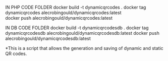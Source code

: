 IN PHP CODE FOLDER
docker build -t dynamicqrcodes .
docker tag dynamicqrcodes alecrobingould/dynamicqrcodes:latest  
docker push alecrobingould/dynamicqrcodes:latest

IN DB CODE FOLDER
docker build -t dynamicqrcodesdb .
docker tag dynamicqrcodesdb alecrobingould/dynamicqrcodesdb:latest
docker push alecrobingould/dynamicqrcodesdb:latest

*This is a script that allows the generation and saving of dynamic and static QR codes.